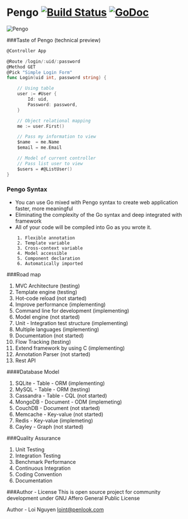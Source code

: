 # Pengo [![Build Status](https://travis-ci.org/penlook/pengo.svg)](https://travis-ci.org/penlook/pengo) [![GoDoc](https://godoc.org/github.com/penlook/pengo?status.svg)](https://godoc.org/github.com/penlook/pengo)

![Pengo](http://s16.postimg.org/g7no9g5k5/Capture.png)

###Taste of Pengo (technical preview)

```go
@Controller App

@Route /login/:uid/:password
@Method GET
@Pick "Simple Login Form"
func Login(uid int, password string) {

	// Using table
	user := #User {
		Id: uid,
		Password: password,
	}

	// Object relational mapping
	me := user.First()

	// Pass my information to view
	$name  = me.Name
	$email = me.Email

	// Model of current controller
	// Pass list user to view
	$users = #@ListUser()
}
```

### Pengo Syntax
- You can use Go mixed with Pengo syntax to create web application faster, more meaningful
- Eliminating the complexity of the Go syntax and deep integrated with framework
- All of your code will be compiled into Go as you wrote it.
```
	1. Flexible annotation
	2. Template variable
	3. Cross-context variable
	4. Model accessible
	5. Component declaration
	6. Automatically imported
```

###Road map

1. MVC Architecture (testing)
2. Template engine (testing)
3. Hot-code reload (not started)
4. Improve performance (implementing)
5. Command line for development (implementing)
6. Model engine (not started)
7. Unit - Integration test structure (implementing)
8. Multiple languages (implementing)
9. Documentation (not started)
10. Flow Tracking (testing)
11. Extend framework by using C (implementing)
12. Annotation Parser (not started)
13. Rest API

####Database Model

1. SQLite	  -   Table      - ORM  (implementing)
1. MySQL      -   Table      - ORM  (testing)
2. Cassandra  -   Table      - CQL  (not started)
3. MongoDB    -   Document   - ODM  (implemeting)
4. CouchDB    -   Document          (not started)
5. Memcache   -   Key-value         (not started)
4. Redis      -   Key-value         (implemeting)
5. Cayley     -   Graph             (not started)

###Quality Assurance

1. Unit Testing
2. Integration Testing
3. Benchmark Performance
2. Continuous Integration
3. Coding Convention
4. Documentation

###Author - License
This is open source project for community development under GNU Affero General Public License

Author
	- Loi Nguyen <loint@penlook.com>





